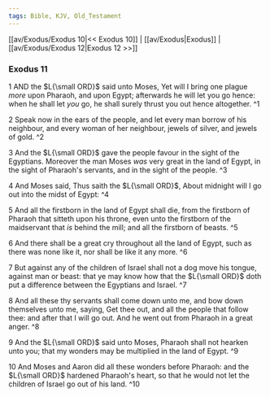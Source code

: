 ```yaml
---
tags: Bible, KJV, Old_Testament
---
```


[[av/Exodus/Exodus 10|<< Exodus 10]] | [[av/Exodus|Exodus]] | [[av/Exodus/Exodus 12|Exodus 12 >>]]

### Exodus 11

1 AND the $L{\small ORD}$ said unto Moses, Yet will I bring one plague _more_ upon Pharaoh, and upon Egypt; afterwards he will let you go hence: when he shall let _you_ go, he shall surely thrust you out hence altogether. ^1

2 Speak now in the ears of the people, and let every man borrow of his neighbour, and every woman of her neighbour, jewels of silver, and jewels of gold. ^2

3 And the $L{\small ORD}$ gave the people favour in the sight of the Egyptians. Moreover the man Moses _was_ very great in the land of Egypt, in the sight of Pharaoh's servants, and in the sight of the people. ^3

4 And Moses said, Thus saith the $L{\small ORD}$, About midnight will I go out into the midst of Egypt: ^4

5 And all the firstborn in the land of Egypt shall die, from the firstborn of Pharaoh that sitteth upon his throne, even unto the firstborn of the maidservant that _is_ behind the mill; and all the firstborn of beasts. ^5

6 And there shall be a great cry throughout all the land of Egypt, such as there was none like it, nor shall be like it any more. ^6

7 But against any of the children of Israel shall not a dog move his tongue, against man or beast: that ye may know how that the $L{\small ORD}$ doth put a difference between the Egyptians and Israel. ^7

8 And all these thy servants shall come down unto me, and bow down themselves unto me, saying, Get thee out, and all the people that follow thee: and after that I will go out. And he went out from Pharaoh in a great anger. ^8

9 And the $L{\small ORD}$ said unto Moses, Pharaoh shall not hearken unto you; that my wonders may be multiplied in the land of Egypt. ^9

10 And Moses and Aaron did all these wonders before Pharaoh: and the $L{\small ORD}$ hardened Pharaoh's heart, so that he would not let the children of Israel go out of his land. ^10
